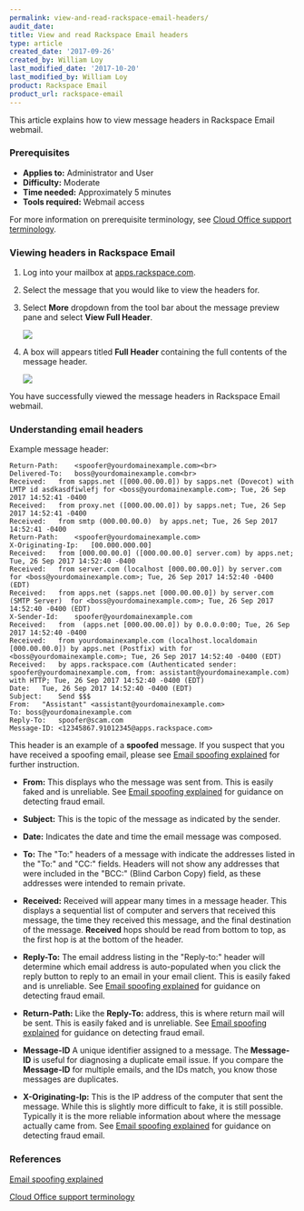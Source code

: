 ```yaml
---
permalink: view-and-read-rackspace-email-headers/
audit_date:
title: View and read Rackspace Email headers
type: article
created_date: '2017-09-26'
created_by: William Loy
last_modified_date: '2017-10-20'
last_modified_by: William Loy
product: Rackspace Email
product_url: rackspace-email
---
```


This article explains how to view message headers in Rackspace Email webmail.

### Prerequisites

- **Applies to:** Administrator and User
- **Difficulty:** Moderate
- **Time needed:** Approximately 5 minutes
- **Tools required:**  Webmail access

For more information on prerequisite terminology, see [Cloud Office support terminology](/how-to/cloud-office-support-terminology).

### Viewing headers in Rackspace Email

1. Log into your mailbox at [apps.rackspace.com](apps.rackspace.com).

2. Select the message that you would like to view the headers for.

3. Select **More** dropdown from the tool bar about the message preview pane and select **View Full Header**.

    <img src="{% asset_path rackspace-email/view-and-read-rackspace-email-headers/view_full_header.png %}" />

4. A box will appears titled **Full Header** containing the full contents of the message header.

    <img src="{% asset_path rackspace-email/view-and-read-rackspace-email-headers/full_header.png %}" />

You have successfully viewed the message headers in Rackspace Email webmail.

### Understanding email headers


Example message header:

```Delivered-To:	boss@yourdomainexample.com<br>
Return-Path:	<spoofer@yourdomainexample.com><br>
Delivered-To:	boss@yourdomainexample.com<br>
Received:	from sapps.net ([000.00.00.0]) by sapps.net (Dovecot) with LMTP id asdkasdfiwlefj for <boss@yourdomainexample.com>; Tue, 26 Sep 2017 14:52:41 -0400
Received:	from proxy.net ([000.00.00.0]) by sapps.net; Tue, 26 Sep 2017 14:52:41 -0400
Received:	from smtp (000.00.00.0)  by apps.net; Tue, 26 Sep 2017 14:52:41 -0400
Return-Path:	<spoofer@yourdomainexample.com>
X-Originating-Ip:	[00.000.000.00]
Received:	from [000.00.00.0] ([000.00.00.0] server.com) by apps.net; Tue, 26 Sep 2017 14:52:40 -0400
Received:	from server.com (localhost [000.00.00.0]) by server.com for <boss@yourdomainexample.com>; Tue, 26 Sep 2017 14:52:40 -0400 (EDT)
Received:	from apps.net (sapps.net [000.00.00.0]) by server.com (SMTP Server)  for <boss@yourdomainexample.com>; Tue, 26 Sep 2017 14:52:40 -0400 (EDT)
X-Sender-Id:	spoofer@yourdomainexample.com
Received:	from  (apps.net [000.00.00.0]) by 0.0.0.0:00; Tue, 26 Sep 2017 14:52:40 -0400
Received:	from yourdomainexample.com (localhost.localdomain [000.00.00.0]) by apps.net (Postfix) with for <boss@yourdomainexample.com>; Tue, 26 Sep 2017 14:52:40 -0400 (EDT)
Received:	by apps.rackspace.com (Authenticated sender: spoofer@yourdomainexample.com, from: assistant@yourdomainexample.com) with HTTP; Tue, 26 Sep 2017 14:52:40 -0400 (EDT)
Date:	Tue, 26 Sep 2017 14:52:40 -0400 (EDT)
Subject:	Send $$$
From:	"Assistant" <assistant@yourdomainexample.com>
To:	boss@yourdomainexample.com
Reply-To:	spoofer@scam.com
Message-ID:	<12345867.91012345@apps.rackspace.com>
```
This header is an example of a **spoofed** message. If you suspect that you have received a spoofing email, please see [Email spoofing explained](/how-to/email-spoofing-explained) for further instruction.

- **From:** This displays who the message was sent from. This is easily faked and is unreliable. See [Email spoofing explained](/how-to/email-spoofing-explained) for guidance on detecting fraud email.

- **Subject:** This is the topic of the message as indicated by the sender.

- **Date:**  Indicates the date and time the email message was composed.

- **To:** The "To:" headers of a message with indicate the addresses listed in the "To:" and "CC:" fields. Headers will not show any addresses that were included in the "BCC:" (Blind Carbon Copy) field, as these addresses were intended to remain private.

- **Received:** Received will appear many times in a message header. This displays a sequential list of computer and servers that received this message, the time they received this message, and the final   destination of the message. **Received** hops should be read from bottom to top, as the first hop is at the bottom of the header.

- **Reply-To:** The email address listing in the "Reply-to:" header will determine which email address is auto-populated when you click the reply button to reply to an email in your email client. This is easily faked and is unreliable. See [Email spoofing explained](/how-to/email-spoofing-explained) for guidance on detecting fraud email.

- **Return-Path:** Like the **Reply-To:** address, this is where return mail will be sent. This is easily faked and is unreliable. See [Email spoofing explained](/how-to/email-spoofing-explained) for guidance on detecting fraud email.

- **Message-ID** A unique identifier assigned to a message. The **Message-ID** is useful for diagnosing a duplicate email issue. If you compare the **Message-ID** for multiple emails, and the IDs match, you know those messages are duplicates.

- **X-Originating-Ip:** This is the IP address of the computer that sent the message. While this is slightly more difficult to fake, it is still possible. Typically it is the more reliable information about where the message actually came from. See [Email spoofing explained](/how-to/email-spoofing-explained) for guidance on detecting fraud email.


### References

[Email spoofing explained](/how-to/email-spoofing-explained)

[Cloud Office support terminology](/how-to/cloud-office-support-terminology)
